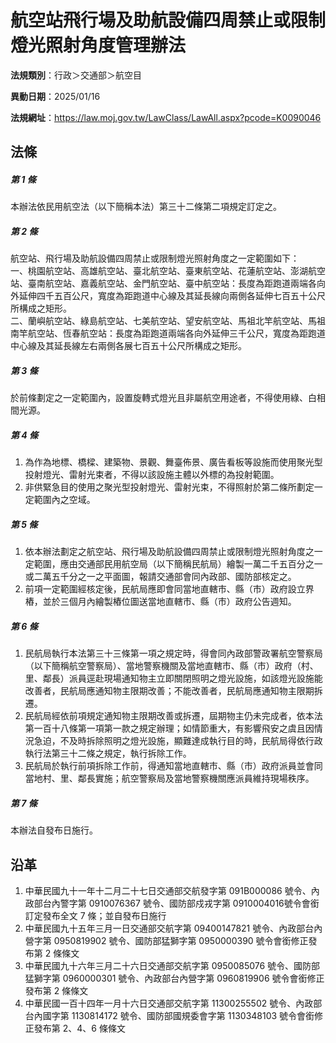 # 航空站飛行場及助航設備四周禁止或限制燈光照射角度管理辦法

**法規類別**：行政＞交通部＞航空目

**異動日期**：2025/01/16  

**法規網址**：https://law.moj.gov.tw/LawClass/LawAll.aspx?pcode=K0090046





## 法條
##### 第 1 條
本辦法依民用航空法（以下簡稱本法）第三十二條第二項規定訂定之。

##### 第 2 條
航空站、飛行場及助航設備四周禁止或限制燈光照射角度之一定範圍如下：  
一、桃園航空站、高雄航空站、臺北航空站、臺東航空站、花蓮航空站、澎湖航空站、臺南航空站、嘉義航空站、金門航空站、臺中航空站：長度為距跑道兩端各向外延伸四千五百公尺，寬度為距跑道中心線及其延長線向兩側各延伸七百五十公尺所構成之矩形。  
二、蘭嶼航空站、綠島航空站、七美航空站、望安航空站、馬祖北竿航空站、馬祖南竿航空站、恆春航空站：長度為距跑道兩端各向外延伸三千公尺，寬度為距跑道中心線及其延長線左右兩側各展七百五十公尺所構成之矩形。

##### 第 3 條
於前條劃定之一定範圍內，設置旋轉式燈光且非屬航空用途者，不得使用綠、白相間光源。

##### 第 4 條
1. 為作為地標、橋樑、建築物、景觀、舞臺佈景、廣告看板等設施而使用聚光型投射燈光、雷射光束者，不得以該設施主體以外標的為投射範圍。
1. 非供緊急目的使用之聚光型投射燈光、雷射光束，不得照射於第二條所劃定一定範圍內之空域。

##### 第 5 條
1. 依本辦法劃定之航空站、飛行場及助航設備四周禁止或限制燈光照射角度之一定範圍，應由交通部民用航空局（以下簡稱民航局）繪製一萬二千五百分之一或二萬五千分之一之平面圖，報請交通部會同內政部、國防部核定之。
1. 前項一定範圍經核定後，民航局應即會同當地直轄市、縣（市）政府設立界樁，並於三個月內繪製樁位圖送當地直轄市、縣（市）政府公告週知。

##### 第 6 條
1. 民航局執行本法第三十三條第一項之規定時，得會同內政部警政署航空警察局（以下簡稱航空警察局）、當地警察機關及當地直轄市、縣（市）政府（村、里、鄰長）派員逕赴現場通知物主立即關閉照明之燈光設施，如該燈光設施能改善者，民航局應通知物主限期改善；不能改善者，民航局應通知物主限期拆遷。
1. 民航局經依前項規定通知物主限期改善或拆遷，屆期物主仍未完成者，依本法第一百十八條第一項第一款之規定辦理；如情節重大，有影響飛安之虞且因情況急迫，不及時拆除照明之燈光設施，顯難達成執行目的時，民航局得依行政執行法第三十二條之規定，執行拆除工作。
1. 民航局於執行前項拆除工作前，得通知當地直轄市、縣（市）政府派員並會同當地村、里、鄰長實施；航空警察局及當地警察機關應派員維持現場秩序。

##### 第 7 條
本辦法自發布日施行。

## 沿革
1. 中華民國九十一年十二月二十七日交通部交航發字第 091B000086 號令、內政部台內警字第 0910076367 號令、國防部戍戎字第 0910004016號令會銜訂定發布全文 7  條；並自發布日施行
1. 中華民國九十五年三月一日交通部交航字第 09400147821  號令、內政部台內營字第 0950819902 號令、國防部猛獅字第 0950000390 號令會銜修正發布第 2  條條文
1. 中華民國九十六年三月二十六日交通部交航字第 0950085076 號令、國防部猛獅字第 0960000301 號令、內政部台內營字第 0960819906 號令會銜修正發布第 2  條條文
1. 中華民國一百十四年一月十六日交通部交航字第 11300255502  號令、內政部台內國字第 1130814172 號令、國防部國規委會字第 1130348103 號令會銜修正發布第 2、4、6  條條文
